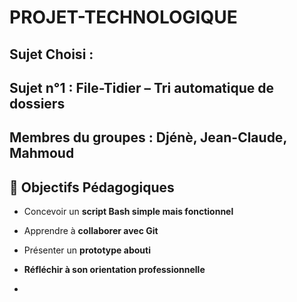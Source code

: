 # PROJET-TECHNOLOGIQUE

## Sujet Choisi : 
## Sujet n°1 : File-Tidier – Tri automatique de dossiers
## Membres du groupes : Djénè, Jean-Claude, Mahmoud

## 🎯 Objectifs Pédagogiques
- Concevoir un **script Bash simple mais fonctionnel**
- Apprendre à **collaborer avec Git**
- Présenter un **prototype abouti**
- **Réfléchir à son orientation professionnelle**

- 
